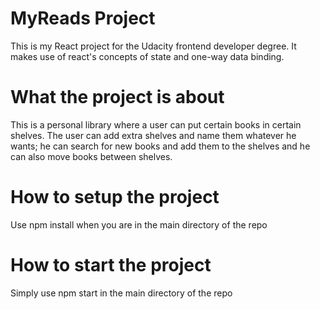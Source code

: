 # MyReads Project

This is my React project for the Udacity frontend developer degree.
It makes use of react's concepts of state and one-way data binding.

# What the project is about

This is a personal library where a user can put certain books in certain shelves.
The user can add extra shelves and name them whatever he wants; he can search for new books and 
add them to the shelves and he can also move books between shelves.

# How to setup the project

Use npm install when you are in the main directory of the repo

# How to start the project

Simply use npm start in the main directory of the repo

